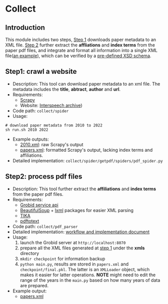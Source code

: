 # Collect 

## Introduction
This module includes two steps, [Step 1](#step1-crawl-a-website) downloads paper metadata to an XML file. [Step 2](#step2-process-pdf-files) further extract the **affliations** and **index terms** from the paper pdf files, and integrate and format all information into a single XML file([an example](examples/2010.xml)), which can be verified by a [pre-defined XSD schema](pdf_parser/schema/papers_schema.xsd).

## Step1: crawl a website

- Description: This tool can download paper metadata to an xml file. The metadata includes the **title**, **abtract**, **author** and **url**. 
- Requirements: 
  - [Scrapy](https://scrapy.org/)
  - Website: [Interspeech archive](https://www.isca-speech.org/archive/))
- Code path: `collect/spider`
- Usage:
```xdg
# download paper metadata from 2010 to 2022
sh run.sh 2010 2022
```
- Example outputs: 
  - [2010.xml](examples/2010.xml): raw Scrapy's output
  - [papers.xml](examples/step1_papers.xml): formatted Scrapy's output, lacking index terms and affiliations.
- Detailed implementation: `collect/spider/getpdf/spiders/pdf_spider.py`
  
## Step2: process pdf files
- Description: This tool further extract the **affiliations** and **index terms** from the paper pdf files.
- Requirements: 
  - [Grobid service api](https://grobid.readthedocs.io/en/latest/Grobid-service/)
  - [BeautifulSoup](https://www.crummy.com/software/BeautifulSoup/bs4/doc/) + [lxml](https://lxml.de/) packages for easier XML parsing
  - [TIKA](https://pypi.org/project/tika/)
  - [pdftotext](https://pypi.org/project/pdftotext/)
- Code path: `collect/pdf_parser`
- Detailed implementation: [workflow and implementation document](pdf_parser/How%20Pdf%20Parser%20Works.md)
- Usage:
  1. launch the Grobid server at `http://localhost:8070` 
  2. prepare all the XML files generated at [step 1](#step1-crawl-a-website) under the **xmls** directory
  3. `mkdir checkpoint` for information backup
  4. `python main.py`, results are stored in `papers.xml` and `checkpoint/final.pkl`. The latter is an `XMLLoader` object, which makes it easier for latter operations. **NOTE** might need to edit the range of the years in the `main.py` based on how many years of data are prepared.
- Example output:
  - [papers.xml](examples/step2_papers.xml)